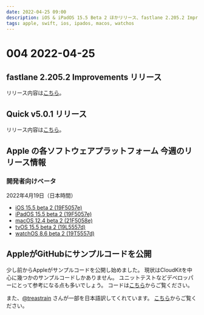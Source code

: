 ```yaml
---
date: 2022-04-25 09:00
description: iOS & iPadOS 15.5 Beta 2 ほかリリース、fastlane 2.205.2 Improvements リリース、Quick v5.0.1 リリース　ほか
tags: apple, swift, ios, ipados, macos, watchos
---
```

# 004 2022-04-25

## fastlane 2.205.2 Improvements リリース

リリース内容は[こちら](https://github.com/fastlane/fastlane/releases/tag/2.205.2)。

## Quick v5.0.1 リリース

リリース内容は[こちら](https://github.com/Quick/Quick/releases/tag/v5.0.1)。

## Apple の各ソフトウェアプラットフォーム 今週のリリース情報

### 開発者向けベータ
2022年4月19日（日本時間）

- [iOS 15.5 beta 2 (19F5057e)](https://developer.apple.com/documentation/ios-ipados-release-notes/ios-ipados-15_5-release-notes)
- [iPadOS 15.5 beta 2 (19F5057e)](https://developer.apple.com/documentation/ios-ipados-release-notes/ios-ipados-15_5-release-notes)
- [macOS 12.4 beta 2 (21F5058e)](https://developer.apple.com/documentation/macos-release-notes/macos-12_4-release-notes)
- [tvOS 15.5 beta 2 (19L5557d)](https://developer.apple.com/documentation/tvos-release-notes/tvos-15_5-release-notes)
- [watchOS 8.6 beta 2 (19T5557d)](https://developer.apple.com/documentation/watchos-release-notes/watchos-8_6-release-notes)

## AppleがGitHubにサンプルコードを公開

少し前からAppleがサンプルコードを公開し始めました。
現状はCloudKitを中心に幾つかのサンプルコードしかありません。
ユニットテストなどデベロッパーにとって参考になる点も多いでしょう。 
コードは[こちら](https://github.com/search?q=org%3Aapple+sample)からご覧ください。


また、[@treastrain](https://twitter.com/treastrain) さんが一部を日本語訳してくれています。
[こちら](https://github.com/treastrain/cloudkit-sample-coredatasync-japanese)からご覧ください。
